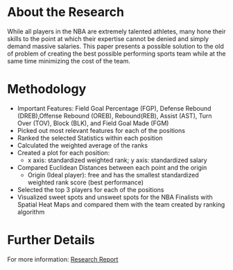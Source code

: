 # About the Research
While all players in the NBA are extremely talented athletes, many hone their skills to the point at which their expertise cannot be denied and simply demand massive salaries. This paper presents a possible solution to the old of problem of creating the best possible performing sports team while at the same time minimizing the cost of the team. 

# Methodology
* Important Features: Field Goal Percentage (FGP), Defense Rebound (DREB),Offense Rebound (OREB), Rebound(REB), Assist (AST), Turn Over (TOV), Block (BLK), and Field Goal Made (FGM)
* Picked out most relevant features for each of the positions 
* Ranked the selected Statistics within each position 
* Calculated the weighted average of the ranks  
* Created a plot for each position: 
  * x axis: standardized weighted rank; y axis: standardized salary
* Compared Euclidean Distances between each point and the origin
  * Origin (Ideal player): free and has the smallest standardized weighted rank score (best performance)
* Selected the top 3 players for each of the positions
* Visualized sweet spots and unsweet spots for the NBA Finalists with Spatial Heat Maps and compared them with the team created by ranking algorithm

# Further Details
For more information: [Research Report](https://github.com/jhuo831alex/Research_NBA-Player-Analytics/blob/master/Report.pdf)



